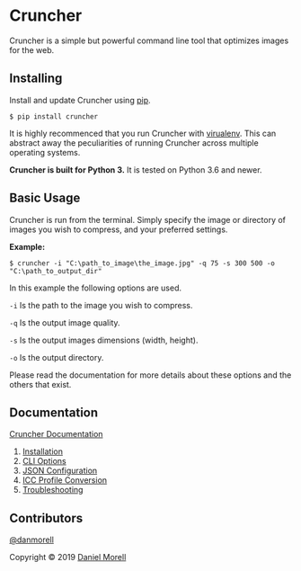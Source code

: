 # Cruncher

Cruncher is a simple but powerful command line tool that optimizes images for the web.

## Installing

Install and update Cruncher using [pip](https://pip.pypa.io/en/stable/quickstart/).

```commandline
$ pip install cruncher
```

It is highly recommenced that you run Cruncher with [virualenv](https://virtualenv.pypa.io/en/latest/). This can abstract away the peculiarities of running Cruncher across multiple operating systems.

**Cruncher is built for Python 3.** It is tested on Python 3.6 and newer.

## Basic Usage

Cruncher is run from the terminal. Simply specify the image or directory of images you wish to compress, and your preferred settings.

**Example:**
```commandline
$ cruncher -i "C:\path_to_image\the_image.jpg" -q 75 -s 300 500 -o "C:\path_to_output_dir"
```

In this example the following options are used.

`-i` Is the path to the image you wish to compress.

`-q` Is the output image quality.

`-s` Is the output images dimensions (width, height).

`-o` Is the output directory.

Please read the documentation for more details about these options and the others that exist.

## Documentation

[Cruncher Documentation](https://www.danielmorell.com/tools/cruncher/documentation)

1. [Installation](https://www.danielmorell.com/tools/cruncher/documentation/installation)
1. [CLI Options](https://www.danielmorell.com/tools/cruncher/documentation/cli-options)
1. [JSON Configuration](https://www.danielmorell.com/tools/cruncher/documentation/json-configuration)
1. [ICC Profile Conversion](https://www.danielmorell.com/tools/cruncher/documentation/icc-profile-conversion)
1. [Troubleshooting](https://www.danielmorell.com/tools/cruncher/documentation/troubleshooting)

## Contributors

[@danmorell](https://github.com/danmorell)

Copyright © 2019 [Daniel Morell](https://www.danielmorell.com/)